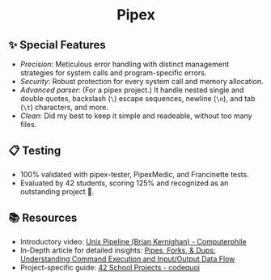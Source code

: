 <h1 align="center">
	Pipex
</h1>

## ✨ Special Features
- *Precision*: Meticulous error handling with distinct management strategies for system calls and program-specific errors.
- *Security*: Robust protection for every system call and memory allocation.
- *Advanced parser*: (For a pipex project.) It handle nested single and double quotes, backslash (`\`) escape sequences, newline (`\n`), and tab (`\t`) characters, and more.
- *Clean*: Did my best to keep it simple and readeable, without too many files.

## 📋 Testing
- 100% validated with pipex-tester, PipexMedic, and Francinette tests.
- Evaluated by 42 students, scoring 125% and recognized as an outstanding project 🎉.

## 📚 Resources  
- Introductory video: [Unix Pipeline (Brian Kernighan) - Computerphile](https://www.youtube.com/watch?v=bKzonnwoR2I)
- In-Depth article for detailed insights: [Pipes, Forks, & Dups: Understanding Command Execution and Input/Output Data Flow](https://www.rozmichelle.com/pipes-forks-dups/)
- Project-specific guide: [42 School Projects - codequoi](https://www.codequoi.com/en/why-i-no-longer-write-articles-about-42-school-projects/)
